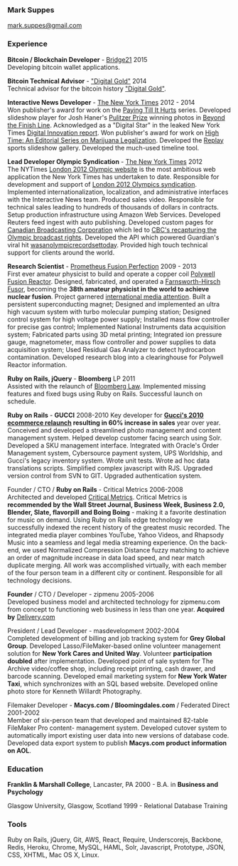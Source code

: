 ### Mark Suppes  
<mark.suppes@gmail.com>


### Experience

**Bitcoin / Blockchain Developer** - [Bridge21](https://www.bridge21inc.com/) 2015  
Developing bitcoin wallet applications. 

**Bitcoin Technical Advisor** - ["Digital Gold"](http://www.harpercollins.com/9780062362490/digital-gold) 2014  
Technical advisor for the bitcoin history ["Digital Gold"](http://www.harpercollins.com/9780062362490/digital-gold).

**Interactive News Developer** - [The New York Times](http://www.nytimes.com/) 2012 - 2014  
Won publisher's award for work on the [Paying Till It Hurts](http://www.nytimes.com/interactive/2014/health/paying-till-it-hurts.html) series. Developed slideshow player for Josh Haner's [Pulitzer Prize](http://www.pulitzer.org/works/2014-Feature-Photography) winning photos in [Beyond the Finish Line](http://www.nytimes.com/2013/07/08/sports/beyond-the-finish-line.html). Acknowledged as a "Digital Star" in the leaked New York Times [Digital Innovation report](http://mashable.com/2014/05/16/full-new-york-times-innovation-report/). Won publisher's award for work on [High Time: An Editorial Series on Marijuana Legalization](http://www.nytimes.com/interactive/2014/07/27/opinion/sunday/high-time-marijuana-legalization.html). Developed the [Replay](http://www.nytimes.com/interactive/2014/sports/replay.html) sports slideshow gallery. Developed the much-used timeline tool.


**Lead Developer Olympic Syndication** - [The New York Times](http://www.nytimes.com/) 2012   
The NYTimes [London 2012 Olympic website](http://london2012.nytimes.com/) is the most ambitious web application the New York Times has undertaken to date. Responsible for development and support of [London 2012 Olympics syndication](http://www.poynter.org/latest-news/top-stories/184315/new-york-times-news-apps-team-ventures-into-product-development-with-olympics-syndication/). Implemented internationalization, localization, and administrative interfaces with the Interactive News team. Produced sales video. Responsible for technical sales leading to hundreds of thousands of dollars in contracts. Setup production infrastructure using Amazon Web Services. Developed Reuters feed ingest with auto publishing. Developed custom pages for [Canadian Broadcasting Corporation](http://www.cbc.ca/olympics/) which led to [CBC's recapturing the Olympic broadcast rights](http://www.cbc.ca/news/canada/story/2012/08/01/cbc-olympics-rights.html). Developed the API which powered Guardian's viral hit [wasanolympicrecordsettoday](http://wasanolympicrecordsettoday.com/#record/august/12). Provided high touch technical support for clients around the world.


**Research Scientist** - [Prometheus Fusion Perfection](http://prometheusfusionperfection.com/) 2009 - 2013  
First ever amateur physicist to build and operate a copper coil [Polywell Fusion Reactor](http://en.wikipedia.org/wiki/Polywell). Designed, fabricated, and operated a [Farnsworth-Hirsch Fusor](http://en.wikipedia.org/wiki/Fusor), becoming the **38th amateur physicist in the world to achieve nuclear fusion**. Project garnered [international media attention](http://www.bbc.co.uk/news/10385853). Built a persistent superconducting magnet; Designed and implemented an ultra high vacuum system with turbo molecular pumping station; Designed control system for high voltage power supply; Installed mass flow controller for precise gas control; Implemented National Instruments data acquisition system; Fabricated parts using 3D metal printing; Integrated ion pressure gauge, magnetometer, mass flow controller and power supplies to data acquisition system; Used Residual Gas Analyzer to detect hydrocarbon contamination. Developed research blog into a clearinghouse for Polywell Reactor information.


**Ruby on Rails, jQuery**  - **Bloomberg** LP  2011  
Assisted with the relaunch of [Bloomberg Law](https://www.bloomberglaw.com/). Implemented missing features and fixed bugs using Ruby on Rails. Successful launch on schedule.

**Ruby on Rails**  - **GUCCI**  2008-2010
Key developer for **[Gucci's 2010 ecommerce relaunch](http://www.gucci.com/us/home) resulting in 60% increase in sales** year over year. Conceived and developed a streamlined photo management and content management system. Helped develop customer facing search using Solr. Developed a SKU management interface. Integrated with Oracle's Order Management system, Cybersource payment system, UPS Worldship, and Gucci's legacy inventory system. Wrote unit tests. Wrote ad hoc data translations scripts. Simplified complex javascript with RJS. Upgraded version control from SVN to GIT. Upgraded authentication system.

Founder / CTO / **Ruby on Rails**   - Critical Metrics 2006-2008  
Architected and developed [Critical Metrics](http://en.wikipedia.org/wiki/Critical_Metrics). Critical Metrics is **recommended by the Wall Street Journal, Business Week, Business 2.0, Blender, Slate, flavorpill and Boing Boing** - making it a favorite destination for music on demand. Using Ruby on Rails edge technology we successfully indexed the recent history of the greatest music recorded. The integrated media player combines YouTube, Yahoo Videos, and Rhapsody Music into a seamless and legal media streaming experience. On the back-end, we used Normalized Compression Distance fuzzy matching to achieve an order of magnitude increase in data load speed, and near match duplicate merging. All work was accomplished virtually, with each member of the four person team in a different city or continent.  Responsible for all technology decisions.  

**Founder** / CTO / Developer -  zipmenu 2005-2006  
Developed business model and architected technology for zipmenu.com from concept to functioning web business in less than one year. **Acquired by** [Delivery.com](https://www.delivery.com/index.php)

President / Lead Developer - masdevelopment 2002-2004  
Completed development of billing and job tracking system for **Grey Global Group**. Developed Lasso/FileMaker-based online volunteer management solution for **New York Cares and United Way**. Volunteer **participation doubled** after implementation. Developed point of sale system for The Archive video/coffee shop, including receipt printing, cash drawer, and barcode scanning. Developed email marketing system for **New York Water Taxi**, which synchronizes with an SQL based website. Developed online photo store for Kenneth Willardt Photography. 

Filemaker Developer -  **Macys.com / Bloomingdales.com** / Federated Direct 2001-2002  
Member of six-person team that developed and maintained 82-table FileMaker Pro content- management system. Developed cutover system to automatically import existing user data into new versions of database code. Developed data export system to publish **Macys.com product information on AOL**. 

### Education    
**Franklin & Marshall College**, Lancaster, PA  2000 - B.A. in **Business and Psychology** 

Glasgow University, Glasgow, Scotland 1999 - Relational Database Training

### Tools     
Ruby on Rails, jQuery, Git, AWS, React, Require, Underscorejs, Backbone, Redis, Heroku, Chrome, MySQL, HAML, Solr, Javascript, Prototype, JSON, CSS, XHTML, Mac OS X, Linux.

	
